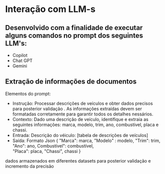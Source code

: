 # Interação com LLM-s
## Desenvolvido com a finalidade de executar alguns comandos no prompt dos seguintes LLM's:
* Copilot
* Chat GPT
* Gemini

## Extração de informações de documentos
Elementos do prompt:
* Instrução: Processar descrições de veículos e obter dados precisos para posterior validação . As informações extraídas devem ser formatadas corretamente para garantir todos os detalhes nessários.
* Contexto: Dado uma descrição de veículo, identifique e extraia as seguintes informações: marca, modelo, trim, ano, combustível, placa e chassi.
* Entrada: Descrição do véiculo: [tabela de descrições de veículos]
* Saída: Formato Json
{
"Marca": marca,
 "Modelo" : modelo, 
"Trim": trim, 
"Ano": ano, 
Combustível": combustível,  
"Placa": placa, 
"Chassi", chassi
}
  
dados armazenados em diferentes datasets para posterior validação e incremento da precisão
